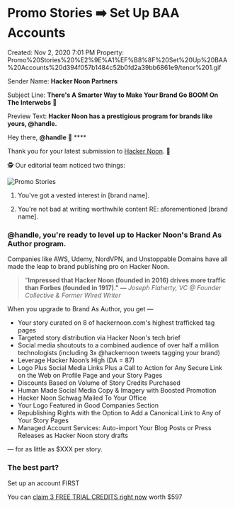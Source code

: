 # Promo Stories ➡️ Set Up BAA Accounts

Created: Nov 2, 2020 7:01 PM
Property: Promo%20Stories%20%E2%9E%A1%EF%B8%8F%20Set%20Up%20BAA%20Accounts%20d394f057b1484c52b0fd2a39bb6861e9/tenor%201.gif

Sender Name: **Hacker Noon Partners**

Subject Line: **There's A Smarter Way to Make Your Brand Go BOOM On The Interwebs** 🧨

Preview Text: **Hacker Noon has a prestigious program for brands like yours, @handle.**

Hey there, **@handle** 👋 ****

Thank you for your latest submission to [Hacker Noon](https://hackernoon.com). 💚

🕵️ Our editorial team noticed two things:

![Promo Stories](https://gitlab.com/hackernoon/creative/-/raw/master/newsletters/memes/2020/november/25.11/tenor_1.gif)

1. You've got a vested interest in [brand name].

2. You're not bad at writing worthwhile content RE: aforementioned [brand name].

### @handle, you're ready to level up to Hacker Noon's Brand As Author program.

Companies like AWS, Udemy, NordVPN, and Unstoppable Domains have all made the leap to brand publishing pro on Hacker Noon.

> "**Impressed that Hacker Noon (founded in 2016) drives more traffic than Forbes (founded in 1917)." —** *Joseph Flaherty, VC @ Founder Collective & Former Wired Writer*

When you upgrade to Brand As Author, you get —

- Your story curated on 8 of hackernoon.com's highest trafficked tag pages
- Targeted story distribution via Hacker Noon's tech brief
- Social media shoutouts to a combined audience of over half a million technologists (including 3x @hackernoon tweets tagging your brand)
- Leverage Hacker Noon’s High (DA = 87)
- Logo Plus Social Media Links Plus a Call to Action for Any Secure Link on the Web on Profile Page and your Story Pages
- Discounts Based on Volume of Story Credits Purchased
- Human Made Social Media Copy & Imagery with Boosted Promotion
- Hacker Noon Schwag Mailed To Your Office
- Your Logo Featured in Good Companies Section
- Republishing Rights with the Option to Add a Canonical Link to Any of Your Story Pages
- Managed Account Services: Auto-import Your Blog Posts or Press Releases as Hacker Noon story drafts

— for as little as $XXX per story.

### The best part?

Set up an account FIRST

You can [claim 3 FREE TRIAL CREDITS right now](https://sponsor.hackernoon.com/blog/3-free-hacker-noon-brand-as-author-credits-a-how-to-guide) worth $597
